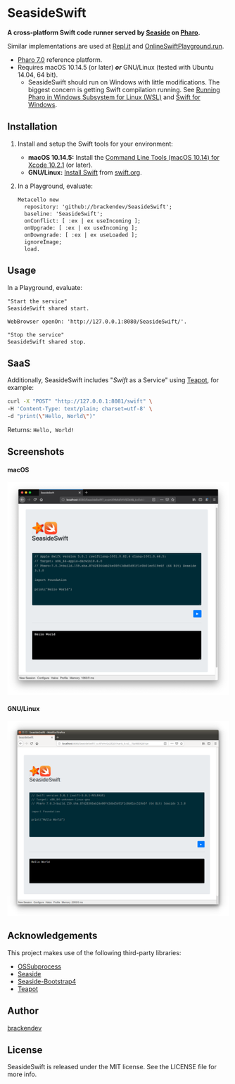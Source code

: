 SeasideSwift
============

**A cross-platform Swift code runner served by [Seaside](https://github.com/SeasideSt/Seaside) on [Pharo](http://pharo.org/).**

Similar implementations are used at [Repl.it](https://repl.it) and [OnlineSwiftPlayground.run](http://onlineswiftplayground.run).

* [Pharo 7.0](http://pharo.org/) reference platform.
* Requires macOS 10.14.5 (or later) ***or*** GNU/Linux (tested with Ubuntu 14.04, 64 bit).
    * SeasideSwift should run on Windows with little modifications. The biggest concern is getting Swift compilation running. See [Running Pharo in Windows Subsystem for Linux (WSL)](https://fuhrmanator.github.io/2019/02/27/Pharo-in-WSL.html) and [Swift for Windows](http://swiftforwindows.github.io).

## Installation

1. Install and setup the Swift tools for your environment:
    * **macOS 10.14.5:** Install the [Command Line Tools (macOS 10.14) for Xcode 10.2.1](https://developer.apple.com/download/more/?=command%20line%20tools) (or later).
    * **GNU/Linux:** [Install Swift](https://www.swift.org/getting-started/#installing-swift) from [swift.org](https://www.swift.org/).
2. In a Playground, evaluate:

    ```smalltalk
    Metacello new 
      repository: 'github://brackendev/SeasideSwift';
      baseline: 'SeasideSwift';
      onConflict: [ :ex | ex useIncoming ];
      onUpgrade: [ :ex | ex useIncoming ];
      onDowngrade: [ :ex | ex useLoaded ];
      ignoreImage;
      load.
    ```

## Usage

In a Playground, evaluate:

```smalltalk
"Start the service"
SeasideSwift shared start.
```

```smalltalk
WebBrowser openOn: 'http://127.0.0.1:8080/SeasideSwift/'.
```

```smalltalk
"Stop the service"
SeasideSwift shared stop.
```

## SaaS

Additionally, SeasideSwift includes "*Swift* as a Service" using [Teapot](https://github.com/zeroflag/Teapot), for example:

```bash
curl -X "POST" "http://127.0.0.1:8081/swift" \
-H 'Content-Type: text/plain; charset=utf-8' \
-d "print(\"Hello, World\")"
```

Returns: `Hello, World!`

## Screenshots

#### macOS

![Screenshot](screenshot1.png)

#### GNU/Linux

![Screenshot](screenshot2.png)

## Acknowledgements

This project makes use of the following third-party libraries:

* [OSSubprocess](https://github.com/pharo-contributions/OSSubprocess)
* [Seaside](https://github.com/SeasideSt/Seaside)
* [Seaside-Bootstrap4](https://github.com/astares/Seaside-Bootstrap4)
* [Teapot](https://github.com/zeroflag/Teapot)

## Author

[brackendev](https://www.github.com/brackendev)

## License

SeasideSwift is released under the MIT license. See the LICENSE file for more info.
